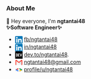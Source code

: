 <!-- 
## Hi there 👋
-->

<!--
**ngtantai48/ngtantai48** is a ✨ _special_ ✨ repository because its `README.md` (this file) appears on your GitHub profile.

Here are some ideas to get you started:

- 🔭 I’m currently working on ...
- 🌱 I’m currently learning ...
- 👯 I’m looking to collaborate on ...
- 🤔 I’m looking for help with ...
- 💬 Ask me about ...
- 📫 How to reach me: ...
- 😄 Pronouns: ...
- ⚡ Fun fact: ...
-->

### About Me
👋 Hey everyone, I'm <b>ngtantai48</b> <br>
<b>✨Software Engineer✨</b>

- <img align="center" src="./images/icon/linkedin.png" title = "Facebook" alt="" height="20" /> [fb/ngtantai48](https://www.facebook.com/Dev.ngtantai/)
- <img align="center" src="./images/icon/linkedin.png" title = "LinkedIn" alt="" height="20" /> [in/ngtantai48](https://www.linkedin.com/in/ngtantai48/) 
- <img align="center" src="./images/icon/devto.png" title = "Dev.to" alt="" height="20" /> [dev.to/ngtantai48](https://dev.to/ngtantai48).
- <img align="center" src="./images/icon/mail.webp" title = "Gmail" alt="" height="20" /> ngtantai48@gmail.com
- <img align="center" src="./images/icon/gg.png" title = "Google Developer" alt="" width="20" /> [profile/u/ngtantai48](https://developers.google.com/profile/u/ngtantai48)
